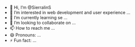 - 👋 Hi, I’m @SierralinS
- 👀 I’m interested in web development and user experience  ...
- 🌱 I’m currently learning se ...
- 💞️ I’m looking to collaborate on ...
- 📫 How to reach me ...
- 😄 Pronouns: ...
- ⚡ Fun fact: ...

<!---
SierralinS/SierralinS is a ✨ special ✨ repository because its `README.md` (this file) appears on your GitHub profile.
You can click the Preview link to take a look at your changes.
--->
